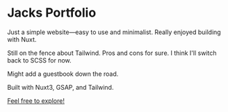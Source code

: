 # Jacks Portfolio

Just a simple website—easy to use and minimalist. Really enjoyed building with Nuxt.

Still on the fence about Tailwind. Pros and cons for sure. I think I'll switch back to SCSS for now.

Might add a guestbook down the road.

Built with Nuxt3, GSAP, and Tailwind.

<a href="https://www.jackmayhew.com/" target="_blank" rel="noopener noreferrer">Feel free to explore!</a>